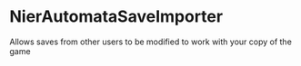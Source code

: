 # NierAutomataSaveImporter
Allows saves from other users to be modified to work with your copy of the game
